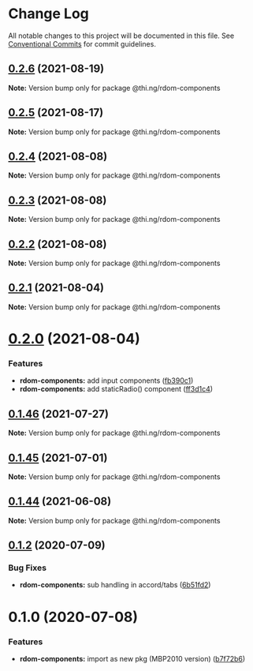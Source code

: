 # Change Log

All notable changes to this project will be documented in this file.
See [Conventional Commits](https://conventionalcommits.org) for commit guidelines.

## [0.2.6](https://github.com/thi-ng/umbrella/compare/@thi.ng/rdom-components@0.2.5...@thi.ng/rdom-components@0.2.6) (2021-08-19)

**Note:** Version bump only for package @thi.ng/rdom-components





## [0.2.5](https://github.com/thi-ng/umbrella/compare/@thi.ng/rdom-components@0.2.4...@thi.ng/rdom-components@0.2.5) (2021-08-17)

**Note:** Version bump only for package @thi.ng/rdom-components





## [0.2.4](https://github.com/thi-ng/umbrella/compare/@thi.ng/rdom-components@0.2.3...@thi.ng/rdom-components@0.2.4) (2021-08-08)

**Note:** Version bump only for package @thi.ng/rdom-components





## [0.2.3](https://github.com/thi-ng/umbrella/compare/@thi.ng/rdom-components@0.2.2...@thi.ng/rdom-components@0.2.3) (2021-08-08)

**Note:** Version bump only for package @thi.ng/rdom-components





## [0.2.2](https://github.com/thi-ng/umbrella/compare/@thi.ng/rdom-components@0.2.1...@thi.ng/rdom-components@0.2.2) (2021-08-08)

**Note:** Version bump only for package @thi.ng/rdom-components





## [0.2.1](https://github.com/thi-ng/umbrella/compare/@thi.ng/rdom-components@0.2.0...@thi.ng/rdom-components@0.2.1) (2021-08-04)

**Note:** Version bump only for package @thi.ng/rdom-components





# [0.2.0](https://github.com/thi-ng/umbrella/compare/@thi.ng/rdom-components@0.1.46...@thi.ng/rdom-components@0.2.0) (2021-08-04)


### Features

* **rdom-components:** add input components ([fb390c1](https://github.com/thi-ng/umbrella/commit/fb390c1c30d0224a20526eacae7df7d092709518))
* **rdom-components:** add staticRadio() component ([ff3d1c4](https://github.com/thi-ng/umbrella/commit/ff3d1c4495191de814427e36b8ac7ff744fc98c2))





## [0.1.46](https://github.com/thi-ng/umbrella/compare/@thi.ng/rdom-components@0.1.45...@thi.ng/rdom-components@0.1.46) (2021-07-27)

**Note:** Version bump only for package @thi.ng/rdom-components





## [0.1.45](https://github.com/thi-ng/umbrella/compare/@thi.ng/rdom-components@0.1.44...@thi.ng/rdom-components@0.1.45) (2021-07-01)

**Note:** Version bump only for package @thi.ng/rdom-components





## [0.1.44](https://github.com/thi-ng/umbrella/compare/@thi.ng/rdom-components@0.1.43...@thi.ng/rdom-components@0.1.44) (2021-06-08)

**Note:** Version bump only for package @thi.ng/rdom-components





## [0.1.2](https://github.com/thi-ng/umbrella/compare/@thi.ng/rdom-components@0.1.1...@thi.ng/rdom-components@0.1.2) (2020-07-09)


### Bug Fixes

* **rdom-components:** sub handling in accord/tabs ([6b51fd2](https://github.com/thi-ng/umbrella/commit/6b51fd2ae851070cb82c8eed7194f9b3ec03e6c0))





# 0.1.0 (2020-07-08)


### Features

* **rdom-components:** import as new pkg (MBP2010 version) ([b7f72b6](https://github.com/thi-ng/umbrella/commit/b7f72b6a19dfdc4bdb35d89bda34e787d93e5e22))
